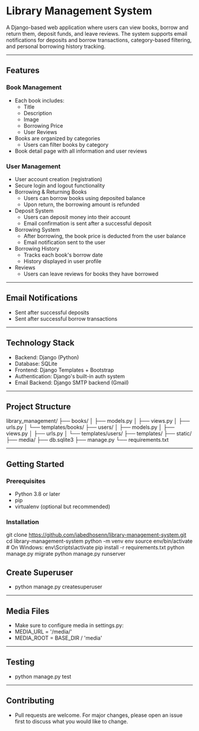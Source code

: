# Library Management System

A Django-based web application where users can view books, borrow and return them, deposit funds, and leave reviews. The system supports email notifications for deposits and borrow transactions, category-based filtering, and personal borrowing history tracking.

---

## Features

### Book Management
- Each book includes:
  - Title
  - Description
  - Image
  - Borrowing Price
  - User Reviews
- Books are organized by categories
  - Users can filter books by category
- Book detail page with all information and user reviews

### User Management
- User account creation (registration)
- Secure login and logout functionality
- Borrowing & Returning Books
  - Users can borrow books using deposited balance
  - Upon return, the borrowing amount is refunded
- Deposit System
  - Users can deposit money into their account
  - Email confirmation is sent after a successful deposit
- Borrowing System
  - After borrowing, the book price is deducted from the user balance
  - Email notification sent to the user
- Borrowing History
  - Tracks each book's borrow date
  - History displayed in user profile
- Reviews
  - Users can leave reviews for books they have borrowed

---

## Email Notifications
- Sent after successful deposits
- Sent after successful borrow transactions

---

## Technology Stack

- Backend: Django (Python)
- Database: SQLite
- Frontend: Django Templates + Bootstrap
- Authentication: Django's built-in auth system
- Email Backend: Django SMTP backend (Gmail)

---

## Project Structure

library_management/
├── books/
│ ├── models.py
│ ├── views.py
│ ├── urls.py
│ └── templates/books/
├── users/
│ ├── models.py
│ ├── views.py
│ ├── urls.py
│ └── templates/users/
├── templates/
├── static/
├── media/
├── db.sqlite3
├── manage.py
└── requirements.txt

---

## Getting Started

### Prerequisites
- Python 3.8 or later
- pip
- virtualenv (optional but recommended)

### Installation

git clone https://github.com/jabedhosenn/library-management-system.git
cd library-management-system
python -m venv env
source env/bin/activate  # On Windows: env\Scripts\activate
pip install -r requirements.txt
python manage.py migrate
python manage.py runserver


## Create Superuser
- python manage.py createsuperuser

---


## Media Files
- Make sure to configure media in settings.py:
- MEDIA_URL = '/media/'
- MEDIA_ROOT = BASE_DIR / 'media'

---


## Testing
- python manage.py test

---


## Contributing
- Pull requests are welcome. For major changes, please open an issue first to discuss what you would like to change.




